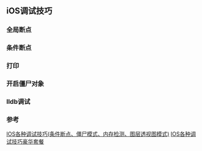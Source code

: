 ##  iOS调试技巧


### 全局断点


### 条件断点


### 打印

### 开启僵尸对象


### lldb调试







### 参考
[IOS各种调试技巧(条件断点、僵尸模式、内存检测、图层透视图模式)](https://blog.csdn.net/Jason_chen13/article/details/50738201)
[IOS各种调试技巧豪华套餐](https://www.jianshu.com/p/92d949a6d4e7)


